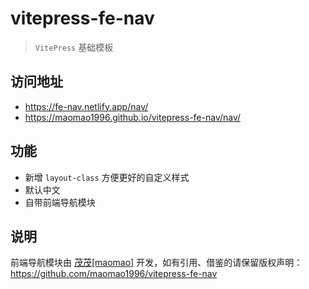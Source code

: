 # vitepress-fe-nav

> `VitePress` 基础模板

## 访问地址

- <https://fe-nav.netlify.app/nav/>
- <https://maomao1996.github.io/vitepress-fe-nav/nav/>

## 功能

- 新增 `layout-class` 方便更好的自定义样式
- 默认中文
- 自带前端导航模块

## 说明

前端导航模块由 [茂茂[maomao]](https://github.com/maomao1996) 开发，如有引用、借鉴的请保留版权声明：<https://github.com/maomao1996/vitepress-fe-nav>
